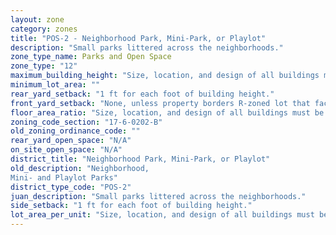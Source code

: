 ```yaml
---
layout: zone
category: zones
title: "POS-2 - Neighborhood Park, Mini-Park, or Playlot"
description: "Small parks littered across the neighborhoods."
zone_type_name: Parks and Open Space
zone_type: "12"
maximum_building_height: "Size, location, and design of all buildings must be approved by whichever local government owns the park or open space."
minimum_lot_area: ""
rear_yard_setback: "1 ft for each foot of building height."
front_yard_setback: "None, unless property borders R-zoned lot that faces the same street. Then, front setback must be at least 50% of R lot&#39;s front setback."
floor_area_ratio: "Size, location, and design of all buildings must be approved by whichever local government owns the park or open space."
zoning_code_section: "17-6-0202-B"
old_zoning_ordinance_code: ""
rear_yard_open_space: "N/A"
on_site_open_space: "N/A"
district_title: "Neighborhood Park, Mini-Park, or Playlot"
old_description: "Neighborhood,  
Mini- and Playlot Parks"
district_type_code: "POS-2"
juan_description: "Small parks littered across the neighborhoods."
side_setback: "1 ft for each foot of building height."
lot_area_per_unit: "Size, location, and design of all buildings must be approved by whichever local government owns the park or open space."
---
```

